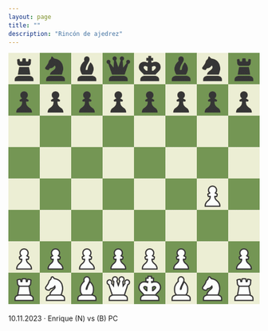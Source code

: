 ```yaml
---
layout: page
title: ""
description: "Rincón de ajedrez"
---
```


<div class="chess">
    <img src="assets/images/pages/chess/games/board.gif"/>
    <br/><br/>
    10.11.2023 · Enrique (N) vs (B) PC
<br/>
</div>

